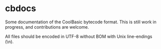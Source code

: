 # cbdocs

Some documentation of the CoolBasic bytecode format. This is still work in progress, and contributions are welcome.

All files should be encoded in UTF-8 without BOM with Unix line-endings (\n).